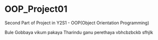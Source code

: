 # OOP_Project01
Second Part of Project in Y2S1 - OOP(Object Orientation Programming)



Bule Gobbaya
vikum pakaya
Tharindu ganu perethaya 
vbhcbzbckb sfhjlk
